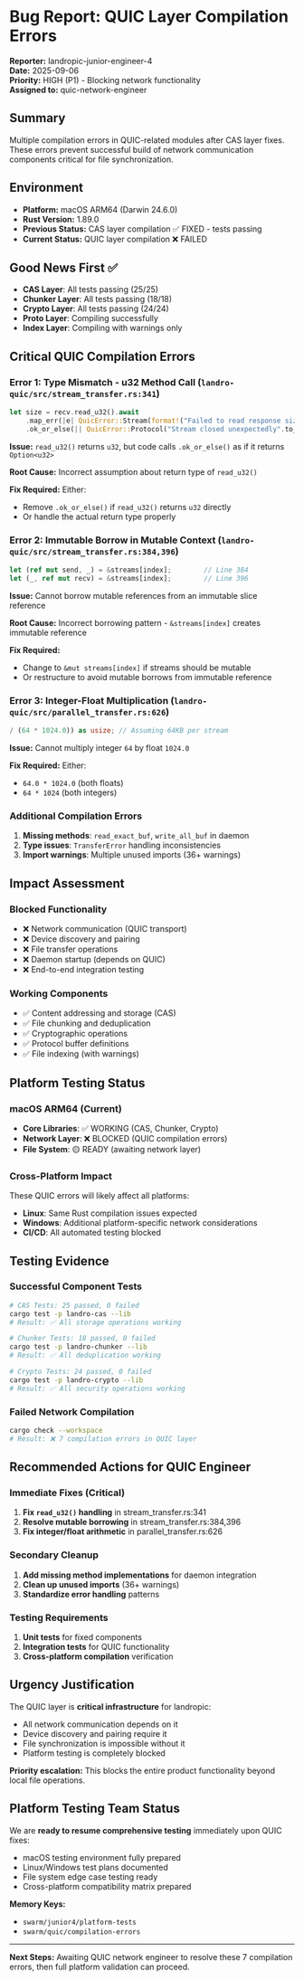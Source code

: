 # Bug Report: QUIC Layer Compilation Errors

**Reporter:** landropic-junior-engineer-4  
**Date:** 2025-09-06  
**Priority:** HIGH (P1) - Blocking network functionality  
**Assigned to:** quic-network-engineer  

## Summary
Multiple compilation errors in QUIC-related modules after CAS layer fixes. These errors prevent successful build of network communication components critical for file synchronization.

## Environment
- **Platform:** macOS ARM64 (Darwin 24.6.0)
- **Rust Version:** 1.89.0
- **Previous Status:** CAS layer compilation ✅ FIXED - tests passing
- **Current Status:** QUIC layer compilation ❌ FAILED

## Good News First ✅
- **CAS Layer**: All tests passing (25/25)
- **Chunker Layer**: All tests passing (18/18) 
- **Crypto Layer**: All tests passing (24/24)
- **Proto Layer**: Compiling successfully
- **Index Layer**: Compiling with warnings only

## Critical QUIC Compilation Errors

### Error 1: Type Mismatch - u32 Method Call (`landro-quic/src/stream_transfer.rs:341`)
```rust
let size = recv.read_u32().await
    .map_err(|e| QuicError::Stream(format!("Failed to read response size: {}", e)))?
    .ok_or_else(|| QuicError::Protocol("Stream closed unexpectedly".to_string()))?;
```

**Issue:** `read_u32()` returns `u32`, but code calls `.ok_or_else()` as if it returns `Option<u32>`

**Root Cause:** Incorrect assumption about return type of `read_u32()`

**Fix Required:** Either:
- Remove `.ok_or_else()` if `read_u32()` returns `u32` directly
- Or handle the actual return type properly

### Error 2: Immutable Borrow in Mutable Context (`landro-quic/src/stream_transfer.rs:384,396`)
```rust
let (ref mut send, _) = &streams[index];        // Line 384
let (_, ref mut recv) = &streams[index];        // Line 396
```

**Issue:** Cannot borrow mutable references from an immutable slice reference

**Root Cause:** Incorrect borrowing pattern - `&streams[index]` creates immutable reference

**Fix Required:** 
- Change to `&mut streams[index]` if streams should be mutable
- Or restructure to avoid mutable borrows from immutable reference

### Error 3: Integer-Float Multiplication (`landro-quic/src/parallel_transfer.rs:626`)
```rust
/ (64 * 1024.0)) as usize; // Assuming 64KB per stream
```

**Issue:** Cannot multiply integer `64` by float `1024.0`

**Fix Required:** Either:
- `64.0 * 1024.0` (both floats)
- `64 * 1024` (both integers)

### Additional Compilation Errors
1. **Missing methods**: `read_exact_buf`, `write_all_buf` in daemon
2. **Type issues**: `TransferError` handling inconsistencies
3. **Import warnings**: Multiple unused imports (36+ warnings)

## Impact Assessment

### Blocked Functionality
- ❌ Network communication (QUIC transport)
- ❌ Device discovery and pairing
- ❌ File transfer operations
- ❌ Daemon startup (depends on QUIC)
- ❌ End-to-end integration testing

### Working Components
- ✅ Content addressing and storage (CAS)
- ✅ File chunking and deduplication
- ✅ Cryptographic operations
- ✅ Protocol buffer definitions
- ✅ File indexing (with warnings)

## Platform Testing Status

### macOS ARM64 (Current)
- **Core Libraries**: ✅ WORKING (CAS, Chunker, Crypto)
- **Network Layer**: ❌ BLOCKED (QUIC compilation errors)
- **File System**: 🟡 READY (awaiting network layer)

### Cross-Platform Impact
These QUIC errors will likely affect all platforms:
- **Linux**: Same Rust compilation issues expected
- **Windows**: Additional platform-specific network considerations
- **CI/CD**: All automated testing blocked

## Testing Evidence

### Successful Component Tests
```bash
# CAS Tests: 25 passed, 0 failed
cargo test -p landro-cas --lib
# Result: ✅ All storage operations working

# Chunker Tests: 18 passed, 0 failed  
cargo test -p landro-chunker --lib
# Result: ✅ All deduplication working

# Crypto Tests: 24 passed, 0 failed
cargo test -p landro-crypto --lib  
# Result: ✅ All security operations working
```

### Failed Network Compilation
```bash
cargo check --workspace
# Result: ❌ 7 compilation errors in QUIC layer
```

## Recommended Actions for QUIC Engineer

### Immediate Fixes (Critical)
1. **Fix `read_u32()` handling** in stream_transfer.rs:341
2. **Resolve mutable borrowing** in stream_transfer.rs:384,396  
3. **Fix integer/float arithmetic** in parallel_transfer.rs:626

### Secondary Cleanup
1. **Add missing method implementations** for daemon integration
2. **Clean up unused imports** (36+ warnings)
3. **Standardize error handling** patterns

### Testing Requirements
1. **Unit tests** for fixed components
2. **Integration tests** for QUIC functionality
3. **Cross-platform compilation** verification

## Urgency Justification

The QUIC layer is **critical infrastructure** for landropic:
- All network communication depends on it
- Device discovery and pairing require it  
- File synchronization is impossible without it
- Platform testing is completely blocked

**Priority escalation:** This blocks the entire product functionality beyond local file operations.

## Platform Testing Team Status

We are **ready to resume comprehensive testing** immediately upon QUIC fixes:
- macOS testing environment fully prepared
- Linux/Windows test plans documented  
- File system edge case testing ready
- Cross-platform compatibility matrix prepared

**Memory Keys:**
- `swarm/junior4/platform-tests`
- `swarm/quic/compilation-errors`

---
**Next Steps:** Awaiting QUIC network engineer to resolve these 7 compilation errors, then full platform validation can proceed.